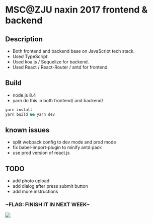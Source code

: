 # MSC@ZJU naxin 2017 frontend & backend

## Description
- Both frontend and backend base on JavaScript tech stack.
- Used TypeScript.
- Used koa.js / Sequelize for backend.
- Used React / React-Router / antd for frontend.

## Build
- node.js 8.4
- yarn
do this in both frontend/ and backend/
```bash
yarn install
yarn build && yarn dev
```

## known issues
- split webpack config to dev mode and prod mode
- fix babel-import-plugin to minify antd pack
- use prod version of react.js

## TODO
- add photo upload
- add dialog after press submit button
- add more instructions

### ~FLAG: FINISH IT IN NEXT WEEK~

![](https://i.imgur.com/vKv5bn5.png)
